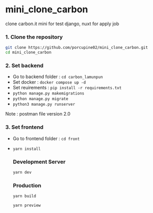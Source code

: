 # mini_clone_carbon

clone carbon.it mini for test django, nuxt for apply job

### 1. Clone the repository

```bash
git clone https://github.com/porcupine02/mini_clone_carbon.git
cd mini_clone_carbon
```

### 2. Set backend

- Go to backend folder : `cd carbon_lamunpun`
- Set docker : `docker compose up -d`
- Set reuirements : `pip install -r requirements.txt`
- `python manage.py makemigrations`
- `python manage.py migrate`
- `python3 manage.py runserver`

Note : postman file version 2.0

### 3. Set frontend

- Go to frontend folder : `cd front`
- `yarn install`

  ### Development Server

  ```bash
  yarn dev
  ```

  ### Production

  ```bash
  yarn build
  ```

  ```bash
  yarn preview
  ```
